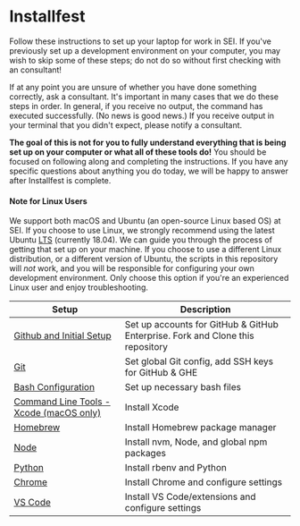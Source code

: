 # Installfest

Follow these instructions to set up your laptop for work in SEI. If you've previously set up a development environment on your computer, you may wish to skip some of these steps; do not do so without first checking with an consultant!

If at any point you are unsure of whether you have done something correctly, ask a consultant. It's important in many cases that we do these steps in order. In general, if you receive no output, the command has executed successfully. (No news is good news.) If you receive output in your terminal that you didn't expect, please notify a consultant.

**The goal of this is not for you to fully understand everything that is being set up on your computer or what all of these tools do!** You should be focused on following along and completing the instructions. If you have any specific questions about anything you do today, we will be happy to answer after Installfest is complete.

#### Note for Linux Users

We support both macOS and Ubuntu (an open-source Linux based OS) at SEI. If you choose
to use Linux, we strongly recommend using the latest Ubuntu [LTS](https://ubuntu.com/about/release-cycle) (currently 18.04). We can guide you through the
process of getting that set up on your machine. If you choose to use a different
Linux distribution, or a different version of Ubuntu, the scripts in this repository
will _not_ work, and you will be responsible for configuring your own development
environment. Only choose this option if you're an experienced Linux user and enjoy
troubleshooting.

| Setup                                                            | Description                                                                    |
| ---------------------------------------------------------------- | ------------------------------------------------------------------------------ |
| [Github and Initial Setup](github.md)                            | Set up accounts for GitHub & GitHub Enterprise. Fork and Clone this repository |
| [Git](git.md)                                                    | Set global Git config, add SSH keys for GitHub & GHE                           |
| [Bash Configuration](bash.md)                                    | Set up necessary bash files                                                    |
| [Command Line Tools - Xcode (macOS only)](command_line_tools.md) | Install Xcode                                                                  |
| [Homebrew](homebrew.md)                                          | Install Homebrew package manager                                               |
| [Node](node.md)                                                  | Install nvm, Node, and global npm packages                                     |
| [Python](python.md)                                              | Install rbenv and Python                                                       |
| [Chrome](chrome.md)                                              | Install Chrome and configure settings                                          |
| [VS Code](vscode.md)                                             | Install VS Code/extensions and configure settings                              |
